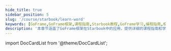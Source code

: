 ```yaml
---
hide_title: true
sidebar_position: 5
slug: '/course/starbook/learn-word'
keywords: [GoFrame,GoFrame框架,课程指南,Starbook教程,GoFrame学习,编程指南,框架使用,应用开发,软件开发]
description: '本章节涵盖了GoFrame框架在Starbook中的应用，提供详细的课程指南和学习教程，帮助开发者深入掌握GoFrame框架的使用，提升编程技能和开发效率，适用于各种应用开发场景。'
---
```







import DocCardList from '@theme/DocCardList';

<DocCardList />











